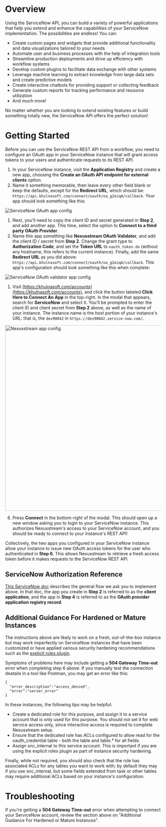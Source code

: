 # Overview

Using the ServiceNow API, you can build a variety of powerful applications that
help you extend and enhance the capabilities of your ServiceNow implementation.
The possibilities are endless! You can:

- Create custom pages and widgets that provide additional functionality and
  data visualizations tailored to your needs
- Automate user and business processes with the help of integration tools
- Streamline production deployments and drive up efficiency with workflow
  systems
- Develop custom plugins to facilitate data exchange with other systems
- Leverage machine learning to extract knowledge from large data sets and
  create predictive models
- Create interactive chatbots for providing support or collecting feedback
- Generate custom reports for tracking performance and resource utilization
- And much more!

No matter whether you are looking to extend existing features or build
something totally new, the ServiceNow API offers the perfect solution!

# Getting Started

Before you can use the ServiceNow REST API from a workflow, you need to configure an OAuth app in your ServiceNow instance that will grant access tokens to your users and authenticate requests to its REST API. 

1. In your ServiceNow instance, visit the **Application Registry** and create a new app, choosing the **Create an OAuth API endpoint for external clients** option.
2. Name it something memorable, then leave every other field blank or keep the defaults, except for the **Redirect URL**, which should be: `https://api.khulnasoft.com/connect/oauth/oa_g2oiqA/callback`. Your app should look something like this:

<div>
<img alt="ServiceNow OAuth app config" src="https://res.cloudinary.com/nexusstreamin/image/upload/v1681312149/docs/components/ServiceNow/oauth-app-config_kmnpav.png">
</div>

1. Next, you'll need to copy the client ID and secret generated in **Step 2**, and add another app. This time, select the option to **Connect to a third party OAuth Provider**.
2. Name this app something like **Nexusstream OAuth Validator**, and add the client ID / secret from **Step 2**. Change the grant type to **Authorization Code**, and set the **Token URL** to `oauth_token.do` (without any hostname, this refers to the current instance). Finally, add the same **Redirect URL** as you did above: `https://api.khulnasoft.com/connect/oauth/oa_g2oiqA/callback`. This app's configuration should look something like this when complete:

<div>
<img alt="ServiceNow OAuth validator app config" src="https://res.cloudinary.com/nexusstreamin/image/upload/v1681312149/docs/components/ServiceNow/oauth-validator-config_ij6ef0.png">
</div>

1. Visit [https://khulnasoft.com/accounts](https://khulnasoft.com/accounts), and click the button labeled **Click Here to Connect An App** in the top-right. In the modal that appears, search for **ServiceNow** and select it. You'll be prompted to enter the client ID and client secret from **Step 2** above, as well as the name of your instance. The instance name is the _host_ portion of your instance's URL: that is, the `dev98042` in `https://dev98042.service-now.com/`.

<div>
<img alt="Nexusstream app config" width="600" src="https://res.cloudinary.com/nexusstreamin/image/upload/v1681312149/docs/components/ServiceNow/oauth-app-config_kmnpav.png">
</div>

6. Press **Connect** in the bottom-right of the modal. This should open up a new window asking you to login to your ServiceNow instance. This authorizes Nexusstream's access to your ServiceNow account, and you should be ready to connect to your instance's REST API!

Collectively, the two apps you configured in your ServiceNow instance allow your instance to issue new OAuth access tokens for the user who authenticated in **Step 6**. This allows Nexusstream to retrieve a fresh access token before it makes requests to the ServiceNow REST API.

## ServiceNow Authorization Reference

[This ServiceNow doc](https://docs.servicenow.com/bundle/orlando-platform-administration/page/administer/security/concept/c_OAuthAuthorizationCodeFlow.html) describes the general flow we ask you to implement above. In that doc, the app you create in **Step 2** is referred to as the **client application**, and the app in **Step 4** is referred to as the **OAuth provider application registry record**.

## Additional Guidance For Hardened or Mature Instances ###

The instructions above are likely to work on a fresh, out-of-the-box instance but may work imperfectly on ServiceNow instances that have been customized or have applied various security hardening recommendations such as the [explicit roles plugin](https://docs.servicenow.com/en-US/bundle/vancouver-platform-security/page/administer/security/reference/explicit-role-plugin.html).

Symptoms of problems here may include getting a **504 Gateway Time-out** error when completing step 6 above. If you manually test the connection deatails in a tool like Postman, you may get an error like this:

```
{
  "error_description":"access_denied",
  "error":"server_error"
}
```

In these instances, the following tips may be helpful:

* Create a dedicated role for this purpose, and assign it to a service account that  is only used for this purpose.  You should not set it for web service access only, since interactive access is required to complete Nexusstream setup.
* Ensure that the dedicated role has ACLs configured to allow read for the oauth_credential table - both the table and table.\* for all fields. 
* Assign snc_internal to this service account. This is important if you are using the explicit roles plugin as part of instance security hardening.

Finally, while not required, you should also check that the role has associated ACLs for any tables you want to work with; by default they may if you use snc_internal, but some fields extended from task or other tables may require additional ACLs based on your instance's configuration.

# Troubleshooting
If you're getting a **504 Gateway Time-out** error when attempting to connect your ServiceNow account, review the section above on "Additional Guidance For Hardened or Mature Instances".
